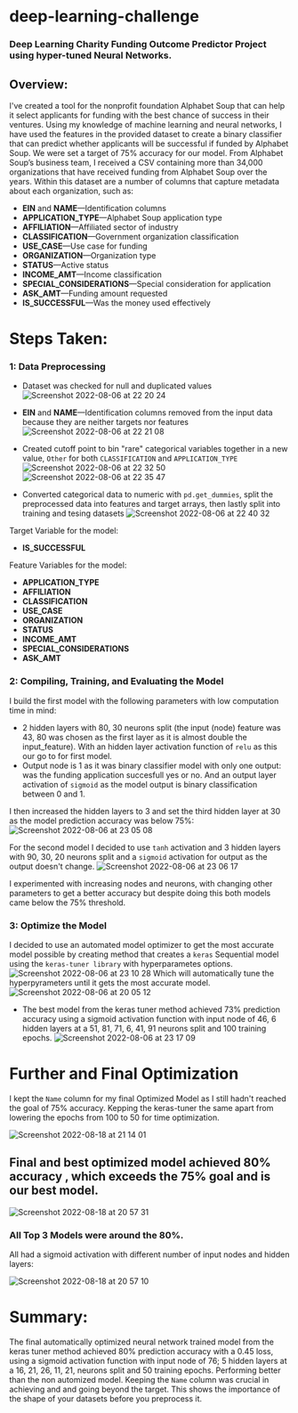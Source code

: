 # deep-learning-challenge


### Deep Learning Charity Funding Outcome Predictor Project using hyper-tuned Neural Networks.

## Overview:

I've created a tool for the nonprofit foundation Alphabet Soup that can help it select applicants for funding with the best chance of success in their ventures. Using my knowledge of machine learning and neural networks, I have used the features in the provided dataset to create a binary classifier that can predict whether applicants will be successful if funded by Alphabet Soup. We were set a target of 75% accuracy for our model.
From Alphabet Soup’s business team, I received a CSV containing more than 34,000 organizations that have received funding from Alphabet Soup over the years. Within this dataset are a number of columns that capture metadata about each organization, such as:

- **EIN** and **NAME**—Identification columns
- **APPLICATION_TYPE**—Alphabet Soup application type
- **AFFILIATION**—Affiliated sector of industry
- **CLASSIFICATION**—Government organization classification
- **USE_CASE**—Use case for funding
- **ORGANIZATION**—Organization type
- **STATUS**—Active status
- **INCOME_AMT**—Income classification
- **SPECIAL_CONSIDERATIONS**—Special consideration for application
- **ASK_AMT**—Funding amount requested
- **IS_SUCCESSFUL**—Was the money used effectively

# Steps Taken:

### 1: Data Preprocessing

- Dataset was checked for null and duplicated values
  ![Screenshot 2022-08-06 at 22 20 24](https://user-images.githubusercontent.com/67019030/183266401-f3e86c8b-d0e3-4b15-98d0-bc14dc4028e4.png)

- **EIN** and **NAME**—Identification columns removed from the input data because they are neither targets nor features
  ![Screenshot 2022-08-06 at 22 21 08](https://user-images.githubusercontent.com/67019030/183266418-f6677845-cc68-4ef9-99d1-d9e09415aee3.png)

- Created cutoff point to bin "rare" categorical variables together in a new value, `Other` for both `CLASSIFICATION` and `APPLICATION_TYPE`
  ![Screenshot 2022-08-06 at 22 32 50](https://user-images.githubusercontent.com/67019030/183266679-98f07d94-9993-4f99-8df4-ee16de08afe8.png)
  ![Screenshot 2022-08-06 at 22 35 47](https://user-images.githubusercontent.com/67019030/183266780-d2f9f084-6334-42c3-bad9-18ddb3f3b0df.png)

- Converted categorical data to numeric with `pd.get_dummies`, split the preprocessed data into features and target arrays, then lastly split into training and tesing datasets
  ![Screenshot 2022-08-06 at 22 40 32](https://user-images.githubusercontent.com/67019030/183266894-4e63a10c-327b-465e-bcb4-3528bd1a5c30.png)

Target Variable for the model:

- **IS_SUCCESSFUL**

Feature Variables for the model:

- **APPLICATION_TYPE**
- **AFFILIATION**
- **CLASSIFICATION**
- **USE_CASE**
- **ORGANIZATION**
- **STATUS**
- **INCOME_AMT**
- **SPECIAL_CONSIDERATIONS**
- **ASK_AMT**

### 2: Compiling, Training, and Evaluating the Model

I build the first model with the following parameters with low computation time in mind:

- 2 hidden layers with 80, 30 neurons split (the input (node) feature was 43, 80 was chosen as the first layer as it is almost double the input_feature). With an hidden layer activation function of `relu` as this our go to for first model.
- Output node is 1 as it was binary classifier model with only one output: was the funding application succesfull yes or no. And an output layer activation of `sigmoid` as the model output is binary classification between 0 and 1.

I then increased the hidden layers to 3 and set the third hidden layer at 30 as the model prediction accuracy was below 75%:
![Screenshot 2022-08-06 at 23 05 08](https://user-images.githubusercontent.com/67019030/183267456-7b258bf3-6a46-40d0-a971-f435bd0d1973.png)

For the second model I decided to use `tanh` activation and 3 hidden layers with 90, 30, 20 neurons split and a `sigmoid` activation for output as the output doesn't change.
![Screenshot 2022-08-06 at 23 06 17](https://user-images.githubusercontent.com/67019030/183267476-bcfa5db1-e9e1-48af-8472-f53f24344373.png)

I experimented with increasing nodes and neurons, with changing other parameters to get a better accuracy but despite doing this both models came below the 75% threshold.

### 3: Optimize the Model

I decided to use an automated model optimizer to get the most accurate model possible by creating method that creates a `keras` Sequential model using the `keras-tuner library` with hyperparametes options.
![Screenshot 2022-08-06 at 23 10 28](https://user-images.githubusercontent.com/67019030/183267573-22a806a6-8e10-4b08-bd50-70a9533866a1.png)
Which will automatically tune the hyperpyrameters until it gets the most accurate model.
![Screenshot 2022-08-06 at 20 05 12](https://user-images.githubusercontent.com/67019030/183267609-9d4e0d27-2df0-49c9-81ee-4e4012978067.png)

- The best model from the keras tuner method achieved 73% prediction accuracy using a sigmoid activation function with input node of 46, 6 hidden layers at a 51, 81, 71, 6, 41, 91 neurons split and 100 training epochs.
  ![Screenshot 2022-08-06 at 23 17 09](https://user-images.githubusercontent.com/67019030/183267670-219340f3-b526-4971-bbf2-9c1ab4349fc9.png)

# Further and Final Optimization

I kept the `Name` column for my final Optimized Model as I still hadn't reached the goal of 75% accuracy. Kepping the keras-tuner the same apart from lowering the epochs from 100 to 50 for time optimization.

![Screenshot 2022-08-18 at 21 14 01](https://user-images.githubusercontent.com/67019030/185486209-afd1c3dd-cea3-49e6-84ef-3dbfb97aef80.png)

## Final and best optimized model achieved 80% accuracy , which exceeds the 75% goal and is our best model.

![Screenshot 2022-08-18 at 20 57 31](https://user-images.githubusercontent.com/67019030/185486450-61a6cc03-eed0-4cec-a628-095438c5590a.png)

### All Top 3 Models were around the 80%.

All had a sigmoid activation with different number of input nodes and hidden layers:

![Screenshot 2022-08-18 at 20 57 10](https://user-images.githubusercontent.com/67019030/185484546-0086d851-a10a-4c6d-b65f-7ab2cf923b0e.png)

# Summary:

The final automatically optimized neural network trained model from the keras tuner method achieved 80% prediction accuracy with a 0.45 loss, using a sigmoid activation function with input node of 76; 5 hidden layers at a 16, 21, 26, 11, 21, neurons split and 50 training epochs. Performing better than the non automized model.
Keeping the `Name` column was crucial in achieving and and going beyond the target. This shows the importance of the shape of your datasets before you preprocess it.
